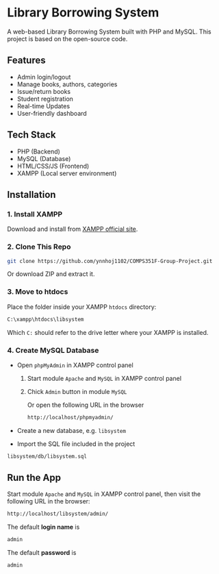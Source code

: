 # Library Borrowing System

A web-based Library Borrowing System built with PHP and MySQL. This project is based on the open-source code.

## Features

- Admin login/logout
- Manage books, authors, categories
- Issue/return books
- Student registration
- Real-time Updates
- User-friendly dashboard

## Tech Stack

- PHP (Backend)
- MySQL (Database)
- HTML/CSS/JS (Frontend)
- XAMPP (Local server environment)

## Installation

### 1. Install XAMPP

Download and install from [XAMPP official site](https://www.apachefriends.org/index.html).

### 2. Clone This Repo

```bash
git clone https://github.com/ynnhoj1102/COMPS351F-Group-Project.git
```

Or download ZIP and extract it.

### 3. Move to htdocs

Place the folder inside your XAMPP `htdocs` directory:
```bash
C:\xampp\htdocs\libsystem
```
Which `C:` should refer to the drive letter where your XAMPP is installed.

### 4. Create MySQL Database

- Open `phpMyAdmin` in XAMPP control panel
    1. Start module `Apache` and `MySQL` in XAMPP control panel
    2. Chick `Admin` button in module `MySQL`
       
       Or open the following URL in the browser
       ```bash
       http://localhost/phpmyadmin/
       ```
       
- Create a new database, e.g. `libsystem`

- Import the SQL file included in the project
```bash
libsystem/db/libsystem.sql
```

## Run the App

Start module `Apache` and `MySQL` in XAMPP control panel, then visit the following URL in the browser:
```bash
http://localhost/libsystem/admin/
```
The default **login name** is
```bash
admin
```
The default **password** is 
```bash
admin
```


